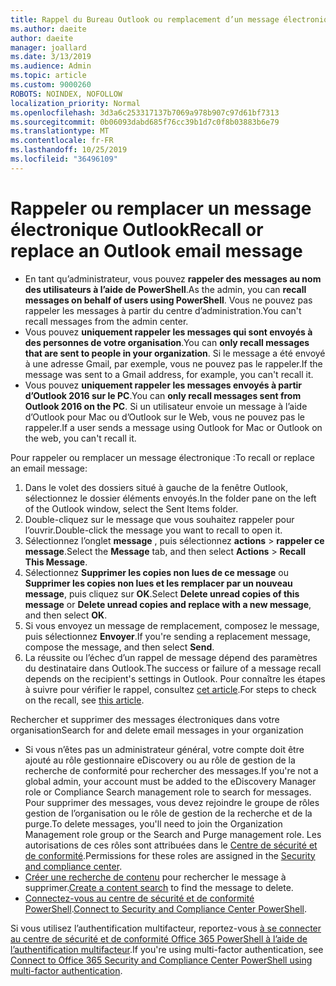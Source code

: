 ```yaml
---
title: Rappel du Bureau Outlook ou remplacement d’un message électronique
ms.author: daeite
author: daeite
manager: joallard
ms.date: 3/13/2019
ms.audience: Admin
ms.topic: article
ms.custom: 9000260
ROBOTS: NOINDEX, NOFOLLOW
localization_priority: Normal
ms.openlocfilehash: 3d3a6c253317137b7069a978b907c97d61bf7313
ms.sourcegitcommit: 0b06093dabd685f76cc39b1d7c0f8b03883b6e79
ms.translationtype: MT
ms.contentlocale: fr-FR
ms.lasthandoff: 10/25/2019
ms.locfileid: "36496109"
---
```

# <a name="recall-or-replace-an-outlook-email-message"></a><span data-ttu-id="931d8-102">Rappeler ou remplacer un message électronique Outlook</span><span class="sxs-lookup"><span data-stu-id="931d8-102">Recall or replace an Outlook email message</span></span>

- <span data-ttu-id="931d8-103">En tant qu’administrateur, vous pouvez **rappeler des messages au nom des utilisateurs à l’aide de PowerShell**.</span><span class="sxs-lookup"><span data-stu-id="931d8-103">As the admin, you can **recall messages on behalf of users using PowerShell**.</span></span> <span data-ttu-id="931d8-104">Vous ne pouvez pas rappeler les messages à partir du centre d’administration.</span><span class="sxs-lookup"><span data-stu-id="931d8-104">You can't recall messages from the admin center.</span></span>
- <span data-ttu-id="931d8-105">Vous pouvez **uniquement rappeler les messages qui sont envoyés à des personnes de votre organisation**.</span><span class="sxs-lookup"><span data-stu-id="931d8-105">You can **only recall messages that are sent to people in your organization**.</span></span> <span data-ttu-id="931d8-106">Si le message a été envoyé à une adresse Gmail, par exemple, vous ne pouvez pas le rappeler.</span><span class="sxs-lookup"><span data-stu-id="931d8-106">If the message was sent to a Gmail address, for example, you can't recall it.</span></span>
- <span data-ttu-id="931d8-107">Vous pouvez **uniquement rappeler les messages envoyés à partir d’Outlook 2016 sur le PC**.</span><span class="sxs-lookup"><span data-stu-id="931d8-107">You can **only recall messages sent from Outlook 2016 on the PC**.</span></span> <span data-ttu-id="931d8-108">Si un utilisateur envoie un message à l’aide d’Outlook pour Mac ou d’Outlook sur le Web, vous ne pouvez pas le rappeler.</span><span class="sxs-lookup"><span data-stu-id="931d8-108">If a user sends a message using Outlook for Mac or Outlook on the web, you can't recall it.</span></span>

<span data-ttu-id="931d8-109">Pour rappeler ou remplacer un message électronique :</span><span class="sxs-lookup"><span data-stu-id="931d8-109">To recall or replace an email message:</span></span>

1. <span data-ttu-id="931d8-110">Dans le volet des dossiers situé à gauche de la fenêtre Outlook, sélectionnez le dossier éléments envoyés.</span><span class="sxs-lookup"><span data-stu-id="931d8-110">In the folder pane on the left of the Outlook window, select the Sent Items folder.</span></span>
1. <span data-ttu-id="931d8-111">Double-cliquez sur le message que vous souhaitez rappeler pour l’ouvrir.</span><span class="sxs-lookup"><span data-stu-id="931d8-111">Double-click the message you want to recall to open it.</span></span>
1. <span data-ttu-id="931d8-112">Sélectionnez l’onglet **message** , puis sélectionnez **actions** > **rappeler ce message**.</span><span class="sxs-lookup"><span data-stu-id="931d8-112">Select the **Message** tab, and then select **Actions** > **Recall This Message**.</span></span>
1. <span data-ttu-id="931d8-113">Sélectionnez **Supprimer les copies non lues de ce message** ou **Supprimer les copies non lues et les remplacer par un nouveau message**, puis cliquez sur **OK**.</span><span class="sxs-lookup"><span data-stu-id="931d8-113">Select **Delete unread copies of this message** or **Delete unread copies and replace with a new message**, and then select **OK**.</span></span>
1. <span data-ttu-id="931d8-114">Si vous envoyez un message de remplacement, composez le message, puis sélectionnez **Envoyer**.</span><span class="sxs-lookup"><span data-stu-id="931d8-114">If you're sending a replacement message, compose the message, and then select **Send**.</span></span>
1. <span data-ttu-id="931d8-115">La réussite ou l’échec d’un rappel de message dépend des paramètres du destinataire dans Outlook.</span><span class="sxs-lookup"><span data-stu-id="931d8-115">The success or failure of a message recall depends on the recipient's settings in Outlook.</span></span> <span data-ttu-id="931d8-116">Pour connaître les étapes à suivre pour vérifier le rappel, consultez [cet article](https://support.office.com/article/35027f88-d655-4554-b4f8-6c0729a723a0).</span><span class="sxs-lookup"><span data-stu-id="931d8-116">For steps to check on the recall, see [this article](https://support.office.com/article/35027f88-d655-4554-b4f8-6c0729a723a0).</span></span>

<span data-ttu-id="931d8-117">Rechercher et supprimer des messages électroniques dans votre organisation</span><span class="sxs-lookup"><span data-stu-id="931d8-117">Search for and delete email messages in your organization</span></span>

- <span data-ttu-id="931d8-118">Si vous n’êtes pas un administrateur général, votre compte doit être ajouté au rôle gestionnaire eDiscovery ou au rôle de gestion de la recherche de conformité pour rechercher des messages.</span><span class="sxs-lookup"><span data-stu-id="931d8-118">If you're not a global admin, your account must be added to the eDiscovery Manager role or Compliance Search management role to search for messages.</span></span> <span data-ttu-id="931d8-119">Pour supprimer des messages, vous devez rejoindre le groupe de rôles gestion de l’organisation ou le rôle de gestion de la recherche et de la purge.</span><span class="sxs-lookup"><span data-stu-id="931d8-119">To delete messages, you'll need to join the Organization Management role group or the Search and Purge management role.</span></span> <span data-ttu-id="931d8-120">Les autorisations de ces rôles sont attribuées dans le [Centre de sécurité et de conformité](https://go.microsoft.com/fwlink/?linkid=2083731).</span><span class="sxs-lookup"><span data-stu-id="931d8-120">Permissions for these roles are assigned in the [Security and compliance center](https://go.microsoft.com/fwlink/?linkid=2083731).</span></span>
- <span data-ttu-id="931d8-121">[Créer une recherche de contenu](https://docs.microsoft.com/office365/securitycompliance/content-search) pour rechercher le message à supprimer.</span><span class="sxs-lookup"><span data-stu-id="931d8-121">[Create a content search](https://docs.microsoft.com/office365/securitycompliance/content-search) to find the message to delete.</span></span>
- <span data-ttu-id="931d8-122">[Connectez-vous au centre de sécurité et de conformité PowerShell](https://docs.microsoft.com/powershell/exchange/office-365-scc/connect-to-scc-powershell/connect-to-scc-powershell?view=exchange-ps).</span><span class="sxs-lookup"><span data-stu-id="931d8-122">[Connect to Security and Compliance Center PowerShell](https://docs.microsoft.com/powershell/exchange/office-365-scc/connect-to-scc-powershell/connect-to-scc-powershell?view=exchange-ps).</span></span>

<span data-ttu-id="931d8-123">Si vous utilisez l’authentification multifacteur, reportez-vous [à se connecter au centre de sécurité et de conformité Office 365 PowerShell à l’aide de l’authentification multifacteur](https://docs.microsoft.com/powershell/exchange/office-365-scc/connect-to-scc-powershell/mfa-connect-to-scc-powershell?view=exchange-ps).</span><span class="sxs-lookup"><span data-stu-id="931d8-123">If you're using multi-factor authentication, see [Connect to Office 365 Security and Compliance Center PowerShell using multi-factor authentication](https://docs.microsoft.com/powershell/exchange/office-365-scc/connect-to-scc-powershell/mfa-connect-to-scc-powershell?view=exchange-ps).</span></span>